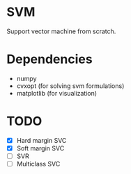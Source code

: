 # SVM

Support vector machine from scratch.

# Dependencies
- numpy
- cvxopt (for solving svm formulations)
- matplotlib (for visualization)

# TODO

- [x] Hard margin SVC
- [x] Soft margin SVC
- [ ] SVR
- [ ] Multiclass SVC
